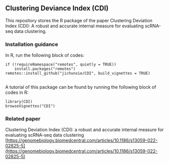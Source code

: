## Clustering Deviance Index (CDI)

This repository stores the R package of the paper Clustering Deviation Index (CDI): A robust and
accurate internal measure for evaluating scRNA-seq data clustering. 

### Installation guidance

In R, run the following block of codes:

```
if (!requireNamespace("remotes", quietly = TRUE))
    install.packages("remotes")
remotes::install_github("jichunxie/CDI", build_vignettes = TRUE) 


```

A tutorial of this package can be found by running the following block of codes in R:

```
library(CDI)
browseVignettes("CDI")
```
### Related paper

Clustering Deviation Index (CDI): a robust and accurate internal measure for evaluating scRNA-seq data clustering
[https://genomebiology.biomedcentral.com/articles/10.1186/s13059-022-02825-5](https://genomebiology.biomedcentral.com/articles/10.1186/s13059-022-02825-5)
